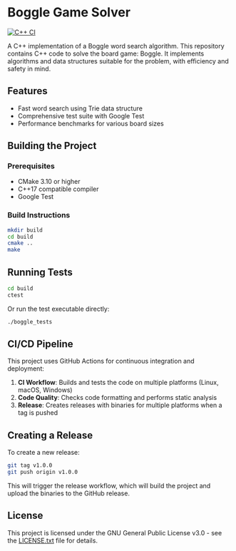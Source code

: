 # Boggle Game Solver

[![C++ CI](https://github.com/parvanitis15/Boggle-Game/actions/workflows/ci.yml/badge.svg)](https://github.com/parvanitis15/Boggle-Game/actions/workflows/ci.yml)
<!-- [![Code Quality](https://github.com/parvanitis15/Boggle-Game/actions/workflows/code-quality.yml/badge.svg)](https://github.com/parvanitis15/Boggle-Game/actions/workflows/code-quality.yml) -->
<!-- [![Release](https://github.com/parvanitis15/Boggle-Game/actions/workflows/release.yml/badge.svg)](https://github.com/parvanitis15/Boggle-Game/actions/workflows/release.yml) -->

A C++ implementation of a Boggle word search algorithm. This repository contains C++ code to solve the board game: Boggle. It implements algorithms and data structures suitable for the problem, with efficiency and safety in mind.

## Features

- Fast word search using Trie data structure
- Comprehensive test suite with Google Test
- Performance benchmarks for various board sizes

## Building the Project

### Prerequisites

- CMake 3.10 or higher
- C++17 compatible compiler
- Google Test

### Build Instructions

```bash
mkdir build
cd build
cmake ..
make
```

## Running Tests

```bash
cd build
ctest
```

Or run the test executable directly:

```bash
./boggle_tests
```

## CI/CD Pipeline

This project uses GitHub Actions for continuous integration and deployment:

1. **CI Workflow**: Builds and tests the code on multiple platforms (Linux, macOS, Windows)
2. **Code Quality**: Checks code formatting and performs static analysis
3. **Release**: Creates releases with binaries for multiple platforms when a tag is pushed

## Creating a Release

To create a new release:

```bash
git tag v1.0.0
git push origin v1.0.0
```

This will trigger the release workflow, which will build the project and upload the binaries to the GitHub release.

## License

This project is licensed under the GNU General Public License v3.0 - see the [LICENSE.txt](LICENSE.txt) file for details. 
